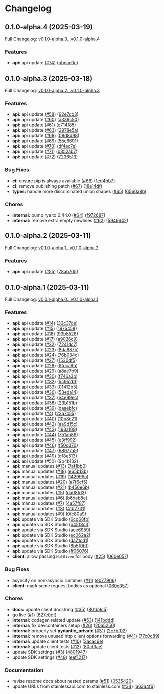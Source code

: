 # Changelog

## 0.1.0-alpha.4 (2025-03-19)

Full Changelog: [v0.1.0-alpha.3...v0.1.0-alpha.4](https://github.com/airtop-ai/airtop-core-sdk-python/compare/v0.1.0-alpha.3...v0.1.0-alpha.4)

### Features

* **api:** api update ([#74](https://github.com/airtop-ai/airtop-core-sdk-python/issues/74)) ([bbeac0c](https://github.com/airtop-ai/airtop-core-sdk-python/commit/bbeac0c8382b7090b1a3b8176f7684a6190f274c))

## 0.1.0-alpha.3 (2025-03-18)

Full Changelog: [v0.1.0-alpha.2...v0.1.0-alpha.3](https://github.com/airtop-ai/airtop-core-sdk-python/compare/v0.1.0-alpha.2...v0.1.0-alpha.3)

### Features

* **api:** api update ([#58](https://github.com/airtop-ai/airtop-core-sdk-python/issues/58)) ([92e7db3](https://github.com/airtop-ai/airtop-core-sdk-python/commit/92e7db3c2e78b5734ebb97c4a18f5c67c8d093e1))
* **api:** api update ([#60](https://github.com/airtop-ai/airtop-core-sdk-python/issues/60)) ([a339c50](https://github.com/airtop-ai/airtop-core-sdk-python/commit/a339c50b2d1761dd73ec13da37b768574f44492e))
* **api:** api update ([#61](https://github.com/airtop-ai/airtop-core-sdk-python/issues/61)) ([e714f85](https://github.com/airtop-ai/airtop-core-sdk-python/commit/e714f85f3d07d8d5513639e62954aca80979b865))
* **api:** api update ([#63](https://github.com/airtop-ai/airtop-core-sdk-python/issues/63)) ([2978e5a](https://github.com/airtop-ai/airtop-core-sdk-python/commit/2978e5acc79d6067da03b78ab1ad17d6d35f56f1))
* **api:** api update ([#68](https://github.com/airtop-ai/airtop-core-sdk-python/issues/68)) ([08d8d98](https://github.com/airtop-ai/airtop-core-sdk-python/commit/08d8d9854fc546cd019fbee2a2ceb9e9a73f6039))
* **api:** api update ([#69](https://github.com/airtop-ai/airtop-core-sdk-python/issues/69)) ([55c6691](https://github.com/airtop-ai/airtop-core-sdk-python/commit/55c6691652619b46f624ad92b7b51f55597fbf1a))
* **api:** api update ([#70](https://github.com/airtop-ai/airtop-core-sdk-python/issues/70)) ([df4ec7e](https://github.com/airtop-ai/airtop-core-sdk-python/commit/df4ec7e5314efc6ebd7a4782987e446b923d6fab))
* **api:** api update ([#71](https://github.com/airtop-ai/airtop-core-sdk-python/issues/71)) ([b352ab7](https://github.com/airtop-ai/airtop-core-sdk-python/commit/b352ab7064972925c6b70f832d0d24f91c0058e9))
* **api:** api update ([#72](https://github.com/airtop-ai/airtop-core-sdk-python/issues/72)) ([7236513](https://github.com/airtop-ai/airtop-core-sdk-python/commit/7236513fe803b01241f1a65b9037fe77dc6dacaa))


### Bug Fixes

* **ci:** ensure pip is always available ([#66](https://github.com/airtop-ai/airtop-core-sdk-python/issues/66)) ([1ed4bb7](https://github.com/airtop-ai/airtop-core-sdk-python/commit/1ed4bb7693e8747ef0e86b332b83e56a63d4e4b2))
* **ci:** remove publishing patch ([#67](https://github.com/airtop-ai/airtop-core-sdk-python/issues/67)) ([18e14df](https://github.com/airtop-ai/airtop-core-sdk-python/commit/18e14df8d5ad19ef13d9c1c54ec4c90c33d9277e))
* **types:** handle more discriminated union shapes ([#65](https://github.com/airtop-ai/airtop-core-sdk-python/issues/65)) ([6560a8b](https://github.com/airtop-ai/airtop-core-sdk-python/commit/6560a8bf890c659947697e528aa1b9118f87982c))


### Chores

* **internal:** bump rye to 0.44.0 ([#64](https://github.com/airtop-ai/airtop-core-sdk-python/issues/64)) ([f972687](https://github.com/airtop-ai/airtop-core-sdk-python/commit/f97268759964f3eb4a5d44ddfde3a4147dd597e9))
* **internal:** remove extra empty newlines ([#62](https://github.com/airtop-ai/airtop-core-sdk-python/issues/62)) ([5949642](https://github.com/airtop-ai/airtop-core-sdk-python/commit/5949642e3a02998e3f4a261829880d92ef717e55))

## 0.1.0-alpha.2 (2025-03-11)

Full Changelog: [v0.1.0-alpha.1...v0.1.0-alpha.2](https://github.com/airtop-ai/airtop-core-sdk-python/compare/v0.1.0-alpha.1...v0.1.0-alpha.2)

### Features

* **api:** api update ([#55](https://github.com/airtop-ai/airtop-core-sdk-python/issues/55)) ([78ab705](https://github.com/airtop-ai/airtop-core-sdk-python/commit/78ab7050d9baa7f1d76559583adbdd754cffcd92))

## 0.1.0-alpha.1 (2025-03-11)

Full Changelog: [v0.0.1-alpha.0...v0.1.0-alpha.1](https://github.com/airtop-ai/airtop-core-sdk-python/compare/v0.0.1-alpha.0...v0.1.0-alpha.1)

### Features

* **api:** api update ([#14](https://github.com/airtop-ai/airtop-core-sdk-python/issues/14)) ([33c37de](https://github.com/airtop-ai/airtop-core-sdk-python/commit/33c37de49dd279e5b146b20bf90354bbaea2b848))
* **api:** api update ([#15](https://github.com/airtop-ai/airtop-core-sdk-python/issues/15)) ([1975458](https://github.com/airtop-ai/airtop-core-sdk-python/commit/19754582cd72d843c8192ec238d9da2da8fa7d1f))
* **api:** api update ([#16](https://github.com/airtop-ai/airtop-core-sdk-python/issues/16)) ([93b5528](https://github.com/airtop-ai/airtop-core-sdk-python/commit/93b5528e6b431526a00c370f5f72d54256202070))
* **api:** api update ([#17](https://github.com/airtop-ai/airtop-core-sdk-python/issues/17)) ([a9026c9](https://github.com/airtop-ai/airtop-core-sdk-python/commit/a9026c98157371e7fd4448c9d12c48eea8660387))
* **api:** api update ([#22](https://github.com/airtop-ai/airtop-core-sdk-python/issues/22)) ([7241dc7](https://github.com/airtop-ai/airtop-core-sdk-python/commit/7241dc7255427091c6b7789c15251d0d811f5768))
* **api:** api update ([#23](https://github.com/airtop-ai/airtop-core-sdk-python/issues/23)) ([8da887b](https://github.com/airtop-ai/airtop-core-sdk-python/commit/8da887b977e4bb61a5579f56b6911dc701cbadcb))
* **api:** api update ([#24](https://github.com/airtop-ai/airtop-core-sdk-python/issues/24)) ([76b084c](https://github.com/airtop-ai/airtop-core-sdk-python/commit/76b084cab9257a526324186e63aac8e8cf1ee2d3))
* **api:** api update ([#27](https://github.com/airtop-ai/airtop-core-sdk-python/issues/27)) ([1530df5](https://github.com/airtop-ai/airtop-core-sdk-python/commit/1530df5df5cf1fed0c613c36bd7ef9906cfa408b))
* **api:** api update ([#28](https://github.com/airtop-ai/airtop-core-sdk-python/issues/28)) ([8fdca9b](https://github.com/airtop-ai/airtop-core-sdk-python/commit/8fdca9b68e9a074282800aa44535808f24100b93))
* **api:** api update ([#29](https://github.com/airtop-ai/airtop-core-sdk-python/issues/29)) ([a8ae7b9](https://github.com/airtop-ai/airtop-core-sdk-python/commit/a8ae7b9ece485068ebc0ca321c2254f2aecbfa6a))
* **api:** api update ([#30](https://github.com/airtop-ai/airtop-core-sdk-python/issues/30)) ([f746a3b](https://github.com/airtop-ai/airtop-core-sdk-python/commit/f746a3b98ad670a6717d585376ff5bee3f7b0384))
* **api:** api update ([#32](https://github.com/airtop-ai/airtop-core-sdk-python/issues/32)) ([5c952b1](https://github.com/airtop-ai/airtop-core-sdk-python/commit/5c952b11a2934ec0990c164260ab6c5a80657082))
* **api:** api update ([#33](https://github.com/airtop-ai/airtop-core-sdk-python/issues/33)) ([01412b3](https://github.com/airtop-ai/airtop-core-sdk-python/commit/01412b33c15c8caf2d842ec4c08284738ac12df3))
* **api:** api update ([#36](https://github.com/airtop-ai/airtop-core-sdk-python/issues/36)) ([53eda14](https://github.com/airtop-ai/airtop-core-sdk-python/commit/53eda14d6270920b980bca8afbe2018078f90d04))
* **api:** api update ([#37](https://github.com/airtop-ai/airtop-core-sdk-python/issues/37)) ([e4e99ec](https://github.com/airtop-ai/airtop-core-sdk-python/commit/e4e99ec92a1116a4e4afe3d36cd76ff514d8fa2a))
* **api:** api update ([#38](https://github.com/airtop-ai/airtop-core-sdk-python/issues/38)) ([23b151b](https://github.com/airtop-ai/airtop-core-sdk-python/commit/23b151b3d902ab8c59a72074357f6f4a10b45d4d))
* **api:** api update ([#39](https://github.com/airtop-ai/airtop-core-sdk-python/issues/39)) ([daaebfc](https://github.com/airtop-ai/airtop-core-sdk-python/commit/daaebfc32b5108dc2ed8027ec98f986b1824d0b4))
* **api:** api update ([#4](https://github.com/airtop-ai/airtop-core-sdk-python/issues/4)) ([23a7455](https://github.com/airtop-ai/airtop-core-sdk-python/commit/23a7455e3620c66bbed08b1fdbaf4c2bbc9cbbdc))
* **api:** api update ([#40](https://github.com/airtop-ai/airtop-core-sdk-python/issues/40)) ([10b8c21](https://github.com/airtop-ai/airtop-core-sdk-python/commit/10b8c21558e53b5e0d4dadaecdeba23039a97c9f))
* **api:** api update ([#42](https://github.com/airtop-ai/airtop-core-sdk-python/issues/42)) ([aa9d15c](https://github.com/airtop-ai/airtop-core-sdk-python/commit/aa9d15c19748d0312f25c19ab4747d2d814b7577))
* **api:** api update ([#43](https://github.com/airtop-ai/airtop-core-sdk-python/issues/43)) ([193a109](https://github.com/airtop-ai/airtop-core-sdk-python/commit/193a109519269a87325eaf5401f990e32aa3a931))
* **api:** api update ([#44](https://github.com/airtop-ai/airtop-core-sdk-python/issues/44)) ([751ab89](https://github.com/airtop-ai/airtop-core-sdk-python/commit/751ab89daef5eba90b483d3f3bae4a1643cead05))
* **api:** api update ([#45](https://github.com/airtop-ai/airtop-core-sdk-python/issues/45)) ([e3ff992](https://github.com/airtop-ai/airtop-core-sdk-python/commit/e3ff992ea5463629430400de49bb52b7da32e3c2))
* **api:** api update ([#46](https://github.com/airtop-ai/airtop-core-sdk-python/issues/46)) ([f50d370](https://github.com/airtop-ai/airtop-core-sdk-python/commit/f50d37028e4d63b23ce26a405ae647955a8bf6c8))
* **api:** api update ([#47](https://github.com/airtop-ai/airtop-core-sdk-python/issues/47)) ([68977a5](https://github.com/airtop-ai/airtop-core-sdk-python/commit/68977a59fb0a17df1feb7284c20626de139bbf35))
* **api:** api update ([#49](https://github.com/airtop-ai/airtop-core-sdk-python/issues/49)) ([df8e513](https://github.com/airtop-ai/airtop-core-sdk-python/commit/df8e513e80a55d67c848025da9bbdfee3600f2c2))
* **api:** api update ([#50](https://github.com/airtop-ai/airtop-core-sdk-python/issues/50)) ([9b4b132](https://github.com/airtop-ai/airtop-core-sdk-python/commit/9b4b13210158e474caafdba1b286b545879ae8ea))
* **api:** manual updates ([#13](https://github.com/airtop-ai/airtop-core-sdk-python/issues/13)) ([7af1bb0](https://github.com/airtop-ai/airtop-core-sdk-python/commit/7af1bb0685c8cd95c398480d28cde73ae95f7562))
* **api:** manual updates ([#18](https://github.com/airtop-ai/airtop-core-sdk-python/issues/18)) ([e65b13b](https://github.com/airtop-ai/airtop-core-sdk-python/commit/e65b13ba234396064a6382ae9715076bd4baee66))
* **api:** manual updates ([#19](https://github.com/airtop-ai/airtop-core-sdk-python/issues/19)) ([142999a](https://github.com/airtop-ai/airtop-core-sdk-python/commit/142999a1f7562bab8a11332da4572bfa732b4bb1))
* **api:** manual updates ([#20](https://github.com/airtop-ai/airtop-core-sdk-python/issues/20)) ([a7f6cf5](https://github.com/airtop-ai/airtop-core-sdk-python/commit/a7f6cf51d213ccb1c1c31f48a96e898c606d04d3))
* **api:** manual updates ([#21](https://github.com/airtop-ai/airtop-core-sdk-python/issues/21)) ([b456e6b](https://github.com/airtop-ai/airtop-core-sdk-python/commit/b456e6b192b40a313efdb12bc89eceba02178743))
* **api:** manual updates ([#5](https://github.com/airtop-ai/airtop-core-sdk-python/issues/5)) ([da08fd3](https://github.com/airtop-ai/airtop-core-sdk-python/commit/da08fd3f29116c78bc959303e1e43ff4996ac166))
* **api:** manual updates ([#6](https://github.com/airtop-ai/airtop-core-sdk-python/issues/6)) ([b6bab8e](https://github.com/airtop-ai/airtop-core-sdk-python/commit/b6bab8e4159f7e2072dc5d8b774c8fc180070130))
* **api:** manual updates ([#7](https://github.com/airtop-ai/airtop-core-sdk-python/issues/7)) ([4a57f87](https://github.com/airtop-ai/airtop-core-sdk-python/commit/4a57f87ba13a82d0a290e0ce7ddb4ace30a4b78e))
* **api:** manual updates ([#8](https://github.com/airtop-ai/airtop-core-sdk-python/issues/8)) ([41b2731](https://github.com/airtop-ai/airtop-core-sdk-python/commit/41b2731798e1830cd365d4b73302bce3553bc0b0))
* **api:** manual updates ([#9](https://github.com/airtop-ai/airtop-core-sdk-python/issues/9)) ([0fc80a9](https://github.com/airtop-ai/airtop-core-sdk-python/commit/0fc80a9b5369068a9bcca68294d172abaf480d83))
* **api:** update via SDK Studio ([6cd68fb](https://github.com/airtop-ai/airtop-core-sdk-python/commit/6cd68fbd305cb7932bf063b2e10d2f730cf92398))
* **api:** update via SDK Studio ([b45f8c3](https://github.com/airtop-ai/airtop-core-sdk-python/commit/b45f8c3520ce3906b3b8db33eae8b5a2b8c6176b))
* **api:** update via SDK Studio ([aee6959](https://github.com/airtop-ai/airtop-core-sdk-python/commit/aee69598233ee9acf128584e6267755542001180))
* **api:** update via SDK Studio ([ec062a2](https://github.com/airtop-ai/airtop-core-sdk-python/commit/ec062a27560e888daad700989b586d57b8a9bd8a))
* **api:** update via SDK Studio ([da71cd1](https://github.com/airtop-ai/airtop-core-sdk-python/commit/da71cd1599505ae52603b8e54d32a5e704955545))
* **api:** update via SDK Studio ([8b5f0b1](https://github.com/airtop-ai/airtop-core-sdk-python/commit/8b5f0b133f47cb49cd9e5635a51b85ac65b5706c))
* **api:** update via SDK Studio ([ff06076](https://github.com/airtop-ai/airtop-core-sdk-python/commit/ff06076bec19a41e89862a0bfc00d8c8d07b51c2))
* **client:** allow passing `NotGiven` for body ([#25](https://github.com/airtop-ai/airtop-core-sdk-python/issues/25)) ([060e057](https://github.com/airtop-ai/airtop-core-sdk-python/commit/060e057cd359ca544317697aa1b201688d262226))


### Bug Fixes

* asyncify on non-asyncio runtimes ([#11](https://github.com/airtop-ai/airtop-core-sdk-python/issues/11)) ([e077906](https://github.com/airtop-ai/airtop-core-sdk-python/commit/e077906e2cfaba3e86a3d4c63fea18718013deab))
* **client:** mark some request bodies as optional ([060e057](https://github.com/airtop-ai/airtop-core-sdk-python/commit/060e057cd359ca544317697aa1b201688d262226))


### Chores

* **docs:** update client docstring ([#35](https://github.com/airtop-ai/airtop-core-sdk-python/issues/35)) ([801b9c5](https://github.com/airtop-ai/airtop-core-sdk-python/commit/801b9c5638190ba867f04c2d39bc45f5b1571e37))
* go live ([#1](https://github.com/airtop-ai/airtop-core-sdk-python/issues/1)) ([627e0cf](https://github.com/airtop-ai/airtop-core-sdk-python/commit/627e0cf711429e6af1d84482db782d807f31ea7b))
* **internal:** codegen related update ([#53](https://github.com/airtop-ai/airtop-core-sdk-python/issues/53)) ([141bddd](https://github.com/airtop-ai/airtop-core-sdk-python/commit/141bddd0fc4c8ab644b289f0a94d2c60f9c07152))
* **internal:** fix devcontainers setup ([#26](https://github.com/airtop-ai/airtop-core-sdk-python/issues/26)) ([20a5250](https://github.com/airtop-ai/airtop-core-sdk-python/commit/20a5250776143c8c719cf15e8ccc4f919ac8496c))
* **internal:** properly set __pydantic_private__ ([#31](https://github.com/airtop-ai/airtop-core-sdk-python/issues/31)) ([2c7bf02](https://github.com/airtop-ai/airtop-core-sdk-python/commit/2c7bf02ca1481a5d186ef82ad604a9471c8ef9dd))
* **internal:** remove unused http client options forwarding ([#41](https://github.com/airtop-ai/airtop-core-sdk-python/issues/41)) ([77c0c89](https://github.com/airtop-ai/airtop-core-sdk-python/commit/77c0c89781436fdb976088dde09f704ad25097b4))
* **internal:** update client tests ([#10](https://github.com/airtop-ai/airtop-core-sdk-python/issues/10)) ([3acac6e](https://github.com/airtop-ai/airtop-core-sdk-python/commit/3acac6edc9d9a712303e174e07c4a3c2d9b4b30c))
* **internal:** update client tests ([#12](https://github.com/airtop-ai/airtop-core-sdk-python/issues/12)) ([80cf3ae](https://github.com/airtop-ai/airtop-core-sdk-python/commit/80cf3ae00a394cc1cb45055bb3db9cde701a5623))
* update SDK settings ([#3](https://github.com/airtop-ai/airtop-core-sdk-python/issues/3)) ([4801947](https://github.com/airtop-ai/airtop-core-sdk-python/commit/4801947cadfba0cdc753f5ff0ef8e5590c957117))
* update SDK settings ([#48](https://github.com/airtop-ai/airtop-core-sdk-python/issues/48)) ([eef1217](https://github.com/airtop-ai/airtop-core-sdk-python/commit/eef1217551d2bcfe6ffb8ca46e833fce38089b95))


### Documentation

* revise readme docs about nested params ([#51](https://github.com/airtop-ai/airtop-core-sdk-python/issues/51)) ([0535420](https://github.com/airtop-ai/airtop-core-sdk-python/commit/05354205558f7005065bad683e4343f193b436e8))
* update URLs from stainlessapi.com to stainless.com ([#34](https://github.com/airtop-ai/airtop-core-sdk-python/issues/34)) ([a63a4f6](https://github.com/airtop-ai/airtop-core-sdk-python/commit/a63a4f649b62a971d41e3f76a5475fe76404e8c4))
